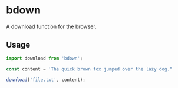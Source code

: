 # bdown
A download function for the browser.

## Usage
```js
import download from 'bdown';

const content = 'The quick brown fox jumped over the lazy dog."

download('file.txt', content);
```
